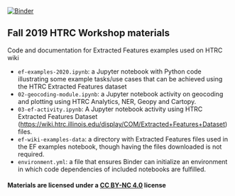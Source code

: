 [![Binder](https://mybinder.org/badge_logo.svg)](https://mybinder.org/v2/gh/rdubnic2/2019-htrc-fall-workshops/master)

## Fall 2019 HTRC Workshop materials
Code and documentation for Extracted Features examples used on HTRC wiki
* `ef-examples-2020.ipynb`: a Jupyter notebook with Python code illustrating some example tasks/use cases that can be achieved using the HTRC Extracted Features dataset
* `02-geocoding-module.ipynb`:  a Jupyter notebook activity on geocoding and plotting using HTRC Analytics, NER, Geopy and Cartopy.
* `03-ef-activity.ipynb`: A Jupyter notebook activity using HTRC Extracted Features Dataset (https://wiki.htrc.illinois.edu/display/COM/Extracted+Features+Dataset) files.
* `ef-wiki-examples-data`: a directory with Extracted Features files used in the EF examples notebook, though having the files downloaded is not required.
* `environment.yml`: a file that ensures Binder can initialize an environment in which code dependencies of included notebooks are fulfilled.

#### Materials are licensed under a [CC BY-NC 4.0](https://creativecommons.org/licenses/by-nc/4.0/) license
